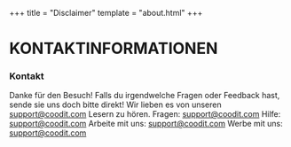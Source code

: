 +++
title = "Disclaimer"
template = "about.html"
+++

# KONTAKTINFORMATIONEN

### Kontakt

Danke für den Besuch! Falls du irgendwelche Fragen oder Feedback hast, sende sie uns doch bitte direkt! Wir lieben es von unseren support@coodit.com Lesern zu hören.
Fragen: support@coodit.com
Hilfe: support@coodit.com
Arbeite mit uns: support@coodit.com
Werbe mit uns: support@coodit.com
